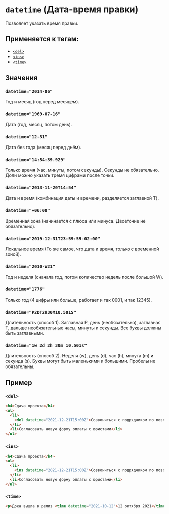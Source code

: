 # `datetime` (Дата-время правки)

Позволяет указать время правки.

## Применяется к тегам:

- [`<del>`](<../TAGS INLINE/del (УДАЛЕННЫЙ КОНТЕНТ).md>)
- [`<ins>`](<../TAGS INLINE/ins (ДОБАВЛЕННЫЙ КОНТЕНТ).md>)
- [`<time>`](<../TAGS INLINE/time (ДАТА, ВРЕМЯ).md>)

## Значения

### `datetime="2014-06"`

Год и месяц (год перед месяцем).

### `datetime="1969-07-16"`

Дата (год, месяц, потом день).

### `datetime="12-31"`

Дата без года (месяц перед днём).

### `datetime="14:54:39.929"`

Только время (час, минуты, потом секунды). Секунды не обязательно. Доли можно указать тремя цифрами после точки.

### `datetime="2013-11-20T14:54"`

Дата и время (комбинация даты и времени, разделяется заглавной T).

### `datetime="+06:00"`

Временная зона (начинается с плюса или минуса. Двоеточие не обязательно).

### `datetime="2019-12-31T23:59:59-02:00"`

Локальное время (То же самое, что дата и время, только с временной зоной).

### `datetime="2010-W21"`

Год и неделя (сначала год, потом количество недель после большой W).

### `datetime="1776"`

Только год (4 цифры или больше, работает и так 0001, и так 12345).

### `datetime="P2DT2H30M10.501S"`

Длительность (способ 1). Заглавная P, день (необязательно), заглавная T, дальше необязательные часы, минуты и секунды. Все буквы должны быть заглавными.

### `datetime="1w 2d 2h 30m 10.501s"`

Длительность (способ 2). Неделя (w), день (d), час (h), минута (m) и секунда (s). Буквы могут быть маленькими и большими. Пробелы не обязательны.

## Пример

### `<del>`

```html
<h4>Сдача проекта</h4>
<ul>
  <li>
    <del datetime="2021-12-21T15:00Z">Созвониться с подрядчиком по поводу актов</del>
  </li>
  <li>Согласовать новую форму оплаты с юристами</li>
</ul>
```

### `<ins>`

```html
<h4>Сдача проекта</h4>
<ul>
  <li>
    <ins datetime="2021-12-21T15:00Z">Созвониться с подрядчиком по поводу актов</ins>
  </li>
  <li>Согласовать новую форму оплаты с юристами</li>
</ul>
```

### `<time>`

```html
<p>Дока вышла в релиз <time datetime="2021-10-12">12 октября 2021</time></p>
```
